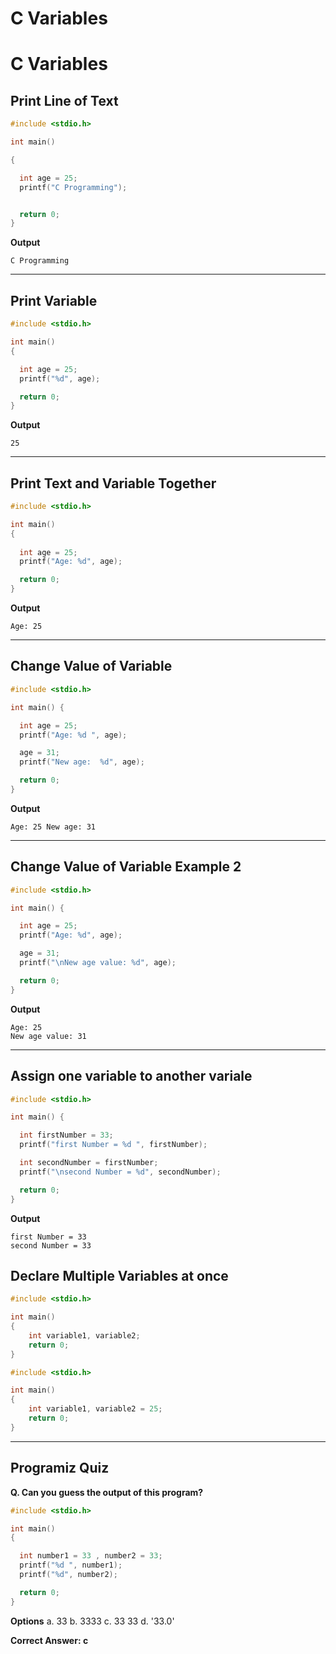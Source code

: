 # C Variables
# C Variables

## Print Line of Text

```c
#include <stdio.h>

int main() 

{

  int age = 25;
  printf("C Programming");


  return 0;
}

```

**Output**

```
C Programming
```

---

## Print Variable

```c
#include <stdio.h>

int main() 
{

  int age = 25;
  printf("%d", age);

  return 0;
}
```

**Output**

```
25
```

---
## Print Text and Variable Together

```c
#include <stdio.h>

int main() 
{
  
  int age = 25;
  printf("Age: %d", age);

  return 0;
}
```

**Output**

```
Age: 25
```

---
## Change Value of Variable

```c
#include <stdio.h>

int main() {

  int age = 25;
  printf("Age: %d ", age);

  age = 31;
  printf("New age:  %d", age);

  return 0;
}
```

**Output**

```
Age: 25 New age: 31
```

---
## Change Value of Variable Example 2

```c
#include <stdio.h>

int main() {

  int age = 25;
  printf("Age: %d", age);

  age = 31;
  printf("\nNew age value: %d", age);

  return 0;
}
```

**Output**

```
Age: 25
New age value: 31
```

---
## Assign one variable to another variale

```c
#include <stdio.h>

int main() {

  int firstNumber = 33;
  printf("first Number = %d ", firstNumber);

  int secondNumber = firstNumber;
  printf("\nsecond Number = %d", secondNumber);

  return 0;
}
```

**Output**

```
first Number = 33
second Number = 33
```

## Declare Multiple Variables at once

```c
#include <stdio.h>

int main() 
{
    int variable1, variable2; 
    return 0;
}
```

```c
#include <stdio.h>

int main() 
{
    int variable1, variable2 = 25; 
    return 0;
}
```


---
## Programiz Quiz

**Q. Can you guess the output of this program?**

```c
#include <stdio.h>

int main() 
{

  int number1 = 33 , number2 = 33;
  printf("%d ", number1);
  printf("%d", number2);

  return 0;
}
```

**Options**
a. 33
b. 3333
c. 33 33
d. '33.0'


**Correct Answer: c** 